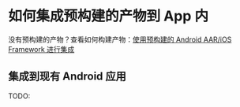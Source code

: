 # 如何集成预构建的产物到 App 内

没有预构建的产物？查看如何构建产物：[使用预构建的 Android AAR/iOS Framework 进行集成](/guide/use/native/pre-compiled-interpolation)

## 集成到现有 Android 应用

TODO:
